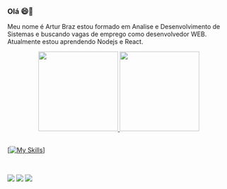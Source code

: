 ### Olá 😄👋
 Meu nome é Artur Braz estou formado em Analise e Desenvolvimento de Sistemas e buscando vagas de emprego como desenvolvedor WEB.
 <br>
 Atualmente estou aprendendo Nodejs e React.
<!--
**ArturBraz/ArturBraz** is a ✨ _special_ ✨ repository because its `README.md` (this file) appears on your GitHub profile.

Here are some ideas to get you started:

- 🔭 I’m currently working on ...
- 🌱 I’m currently learning ...
- 👯 I’m looking to collaborate on ...
- 🤔 I’m looking for help with ...
- 💬 Ask me about ...
- 📫 How to reach me: ...
- 😄 Pronouns: ...
- ⚡ Fun fact: ...
-->

<div align="center">
  <a href="https://github.com/ArturBraz">
  <img height="180em" src="https://github-readme-stats.vercel.app/api?username=ArturBraz&show_icons=true&theme=dark&include_all_commits=true&count_private=true"/>
  <img height="180em" src="https://github-readme-stats.vercel.app/api/top-langs/?username=ArturBraz&layout=compact&langs_count=7&theme=dark"/>
</div>
<div style="display: inline_block"><br>

  [![My Skills](https://skillicons.dev/icons?i=html,css,js,ts,react,tailwind,styledcomponents,postgres,mysql,sqlite,nodejs,docker)]
 
</div>
  
  ##
 
<div> 
 <div> <br>
  <a href = "mailto:documentos.braz@gmail.com"><img src="https://img.shields.io/badge/-Gmail-%23333?style=for-the-badge&logo=gmail&logoColor=white" target="_blank"></a>
  <a href="https://www.linkedin.com/in/artur-braz-a4631424b/" target="_blank"><img src="https://img.shields.io/badge/-LinkedIn-%230077B5?style=for-the-badge&logo=linkedin&logoColor=white" target="_blank"></a>
  <a href="https://br.pinterest.com/documentosbraz/_saved/" target="_blank"><img src="https://img.shields.io/badge/Pinterest-%23E60023.svg?&style=for-the-badge&logo=Pinterest&logoColor=white" target="_blank"></a>

</div>
 	
